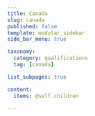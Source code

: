 ```yaml
---
title: Canada
slug: canada
published: false
template: modular_sidebar
side_bar_menu: true

taxonomy:
  category: qualifications
  tag: [canada]

list_subpages: true

content:
  items: @self.children

---
```

